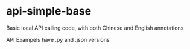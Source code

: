 # api-simple-base
Basic local API calling code, with both Chinese and English annotations

API Exampels have .py and .json versions


